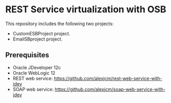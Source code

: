 # REST Service virtualization with OSB

This repository includes the following two projects:

- CustomESBProject project.
- EmailSBproject project.

## Prerequisites

- Oracle JDeveloper 12c
- Oracle WebLogic 12
- REST web service: https://github.com/alexjcm/rest-web-service-with-jdev
- SOAP web service: https://github.com/alexjcm/soap-web-service-with-jdev

